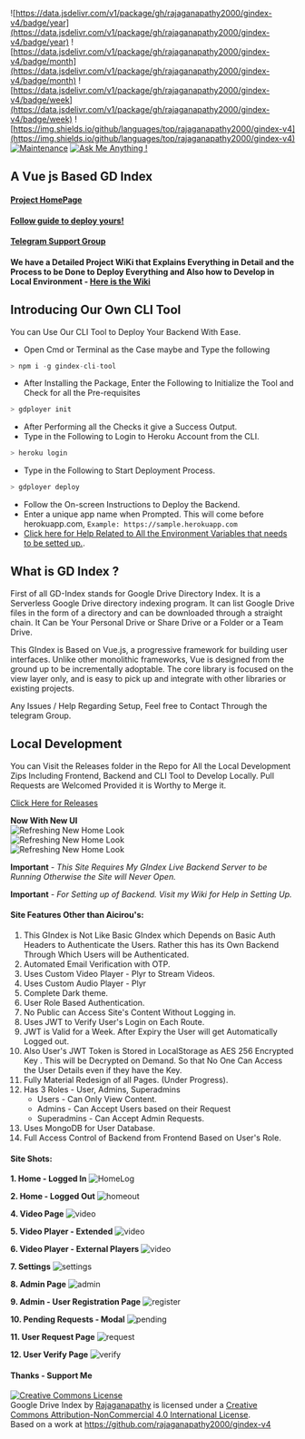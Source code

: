 ![https://data.jsdelivr.com/v1/package/gh/rajaganapathy2000/gindex-v4/badge/year](https://data.jsdelivr.com/v1/package/gh/rajaganapathy2000/gindex-v4/badge/year) ![https://data.jsdelivr.com/v1/package/gh/rajaganapathy2000/gindex-v4/badge/month](https://data.jsdelivr.com/v1/package/gh/rajaganapathy2000/gindex-v4/badge/month) ![https://data.jsdelivr.com/v1/package/gh/rajaganapathy2000/gindex-v4/badge/week](https://data.jsdelivr.com/v1/package/gh/rajaganapathy2000/gindex-v4/badge/week) ![https://img.shields.io/github/languages/top/rajaganapathy2000/gindex-v4](https://img.shields.io/github/languages/top/rajaganapathy2000/gindex-v4) [![Maintenance](https://img.shields.io/badge/Maintained%3F-yes-green.svg)](https://GitHub.com/Naereen/StrapDown.js/graphs/commit-activity) [![Ask Me Anything !](https://img.shields.io/badge/Ask%20me-anything-1abc9c.svg)](https://t.me/joinchat/MXJ4wk5Gs__QFZbvBdd_pg)

##  A Vue js Based GD Index

#### [Project HomePage](https://gen.infozy.tk/)
#### [Follow guide to deploy yours!](https://telegra.ph/Google-Drive-Ultimate-Index-07-04)
#### [Telegram Support Group](https://t.me/joinchat/MXJ4wk5Gs__QFZbvBdd_pg)

#### We have a Detailed Project WiKi that Explains Everything in Detail and the Process to be Done to Deploy Everything and Also how to Develop in Local Environment - [Here is the Wiki](https://github.com/rajaganapathy2000/gindex-v4/wiki)

## Introducing Our Own CLI Tool

You can Use Our CLI Tool to Deploy Your Backend With Ease.

* Open Cmd or Terminal as the Case maybe and Type the following

```js
> npm i -g gindex-cli-tool
```

* After Installing the Package, Enter the Following to Initialize the Tool and Check for all the Pre-requisites

```js
> gdployer init
```

* After Performing all the Checks it give a Success Output.
* Type in the Following to Login to Heroku Account from the CLI.

```js
> heroku login
```

* Type in the Following to Start Deployment Process.

```js
> gdployer deploy
```

* Follow the On-screen Instructions to Deploy the Backend.
* Enter a unique app name when Prompted. This will come before herokuapp.com, `Example: https://sample.herokuapp.com`
* [Click here for Help Related to All the Environment Variables that needs to be setted up.](https://github.com/rajaganapathy2000/gindex-v4/wiki/backend-envirnment-variables).

## What is GD Index ?

First of all GD-Index stands for Google Drive Directory Index. It is a Serverless Google Drive directory indexing program. It can list Google Drive files in the form of a directory and can be downloaded through a straight chain. It Can be Your Personal Drive or Share Drive or a Folder or a Team Drive.

This GIndex is Based on Vue.js, a progressive framework for building user interfaces. Unlike other monolithic frameworks, Vue is designed from the ground up to be incrementally adoptable. The core library is focused on the view layer only, and is easy to pick up and integrate with other libraries or existing projects.

Any Issues / Help Regarding Setup, Feel free to Contact Through the telegram Group.

## Local Development

You can Visit the Releases folder in the Repo for All the Local Development Zips Including Frontend, Backend and CLI Tool to Develop Locally. Pull Requests are Welcomed Provided it is Worthy to Merge it.

[Click Here for Releases](https://github.com/rajaganapathy2000/gindex-v4/tree/master/releases)

**Now With New UI**<br>
![Refreshing New Home Look](https://github.com/rajaganapathy2000/gindex-v4/blob/dark-mode-0-1/imgs/home.png?raw=true)<br>
![Refreshing New Home Look](https://github.com/rajaganapathy2000/gindex-v4/blob/dark-mode-0-1/imgs/home2.png?raw=true)<br>
![Refreshing New Home Look](https://github.com/rajaganapathy2000/gindex-v4/blob/dark-mode-0-1/imgs/home-nolog.png?raw=true)<br>

**Important** - _This Site Requires My GIndex Live Backend Server to be Running Otherwise the Site will Never Open._

**Important** - _For Setting up of Backend. Visit my Wiki for Help in Setting Up._

#### Site Features Other than Aicirou's:

1. This GIndex is Not Like Basic GIndex which Depends on Basic Auth  Headers to Authenticate the Users. Rather this has its Own Backend Through Which Users will be Authenticated.
2. Automated Email Verification with OTP.
3. Uses Custom Video Player - Plyr to Stream Videos.
4. Uses Custom Audio Player - Plyr
5. Complete Dark theme.
6. User Role Based Authentication.
7. No Public can Access Site's Content Without Logging in.
8. Uses JWT to Verify User's Login on Each Route.
9. JWT is Valid for a Week. After Expiry the User will get Automatically Logged out.
10. Also User's JWT Token is Stored in LocalStorage as AES 256 Encrypted Key . This will be Decrypted on Demand. So that No One Can Access the User Details even if they have the Key.
11. Fully Material Redesign of all Pages. (Under Progress).
12. Has 3 Roles - User, Admins, Superadmins
	- Users - Can Only View Content.
	- Admins - Can Accept Users based on their Request
	- Superadmins - Can Accept Admin Requests.
13. Uses MongoDB for User Database.
14. Full Access Control of Backend from Frontend Based on User's Role.

#### Site Shots:
**1. Home - Logged In**
![HomeLog](imgs/home.png)

**2. Home - Logged Out**
![homeout](imgs/homelogout.jpg)

**4. Video Page**
![video](imgs/videoPlayer.jpg)

**5. Video Player - Extended**
![video](imgs/videplayer2.jpg)

**6. Video Player - External Players**
![video](imgs/videoPlayer%20Modal.jpg)

**7. Settings**
![settings](imgs/settings.jpg)

**8. Admin Page**
![admin](imgs/adminpage.jpg)

**9. Admin - User Registration Page**
![register](imgs/newuserregister.jpg)

**10. Pending Requests - Modal**
![pending](imgs/pendinguser.jpeg)

**11. User Request Page**
![request](imgs/request.jpeg)

**12. User Verify Page**
![verify](imgs/verify.jpeg)


#### Thanks - Support Me

<a rel="license" href="http://creativecommons.org/licenses/by-nc/4.0/"><img alt="Creative Commons License" style="border-width:0" src="https://i.creativecommons.org/l/by-nc/4.0/88x31.png" /></a><br /><span xmlns:dct="http://purl.org/dc/terms/" href="http://purl.org/dc/dcmitype/InteractiveResource" property="dct:title" rel="dct:type">Google Drive Index</span> by <a xmlns:cc="http://creativecommons.org/ns#" href="https://github.com/rajaganapathy2000" property="cc:attributionName" rel="cc:attributionURL">Rajaganapathy</a> is licensed under a <a rel="license" href="http://creativecommons.org/licenses/by-nc/4.0/">Creative Commons Attribution-NonCommercial 4.0 International License</a>.<br />Based on a work at <a xmlns:dct="http://purl.org/dc/terms/" href="https://github.com/rajaganapathy2000/gindex-v4" rel="dct:source">https://github.com/rajaganapathy2000/gindex-v4</a>
